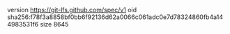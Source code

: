 version https://git-lfs.github.com/spec/v1
oid sha256:f78f3a8858bf0bb6f92136d62a0066c061adc0e7d78324860fb4a144983531f6
size 8645

